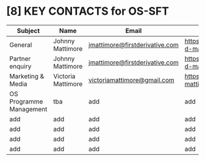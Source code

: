 # [8] KEY CONTACTS for OS-SFT

| Subject                 | Name                 | Email                               | LinkedIn                           |
| ----------------------- | -------------------- | ----------------------------------- |------------------------------------|
| General                 | Johnny Mattimore     | jmattimore@firstderivative.com      | https://www.linkedin.com/in/johnny-d-mattimore-082969136/ |
| Partner enquiry         | Johnny Mattimore     | jmattimore@firstderivative.com      | https://www.linkedin.com/in/johnny-d-mattimore-082969136/ |
| Marketing & Media       | Victoria Mattimore   | victoriamattimore@gmail.com         | https://www.linkedin.com/in/victoria-mattimore-67318014/  |
| OS Programme Management | tba                  | add                                 | add                                |
| add                     | add                  | add                                 | add                                |
| add                     | add                  | add                                 | add                                |
| add                     | add                  | add                                 | add                                |
| add                     | add                  | add                                 | add                                |


